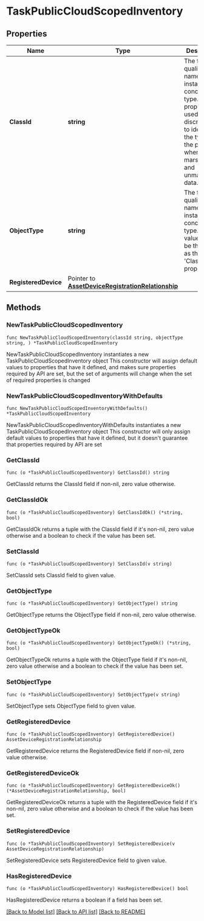 # TaskPublicCloudScopedInventory

## Properties

Name | Type | Description | Notes
------------ | ------------- | ------------- | -------------
**ClassId** | **string** | The fully-qualified name of the instantiated, concrete type. This property is used as a discriminator to identify the type of the payload when marshaling and unmarshaling data. | [default to "task.PublicCloudScopedInventory"]
**ObjectType** | **string** | The fully-qualified name of the instantiated, concrete type. The value should be the same as the &#39;ClassId&#39; property. | [default to "task.PublicCloudScopedInventory"]
**RegisteredDevice** | Pointer to [**AssetDeviceRegistrationRelationship**](AssetDeviceRegistrationRelationship.md) |  | [optional] 

## Methods

### NewTaskPublicCloudScopedInventory

`func NewTaskPublicCloudScopedInventory(classId string, objectType string, ) *TaskPublicCloudScopedInventory`

NewTaskPublicCloudScopedInventory instantiates a new TaskPublicCloudScopedInventory object
This constructor will assign default values to properties that have it defined,
and makes sure properties required by API are set, but the set of arguments
will change when the set of required properties is changed

### NewTaskPublicCloudScopedInventoryWithDefaults

`func NewTaskPublicCloudScopedInventoryWithDefaults() *TaskPublicCloudScopedInventory`

NewTaskPublicCloudScopedInventoryWithDefaults instantiates a new TaskPublicCloudScopedInventory object
This constructor will only assign default values to properties that have it defined,
but it doesn't guarantee that properties required by API are set

### GetClassId

`func (o *TaskPublicCloudScopedInventory) GetClassId() string`

GetClassId returns the ClassId field if non-nil, zero value otherwise.

### GetClassIdOk

`func (o *TaskPublicCloudScopedInventory) GetClassIdOk() (*string, bool)`

GetClassIdOk returns a tuple with the ClassId field if it's non-nil, zero value otherwise
and a boolean to check if the value has been set.

### SetClassId

`func (o *TaskPublicCloudScopedInventory) SetClassId(v string)`

SetClassId sets ClassId field to given value.


### GetObjectType

`func (o *TaskPublicCloudScopedInventory) GetObjectType() string`

GetObjectType returns the ObjectType field if non-nil, zero value otherwise.

### GetObjectTypeOk

`func (o *TaskPublicCloudScopedInventory) GetObjectTypeOk() (*string, bool)`

GetObjectTypeOk returns a tuple with the ObjectType field if it's non-nil, zero value otherwise
and a boolean to check if the value has been set.

### SetObjectType

`func (o *TaskPublicCloudScopedInventory) SetObjectType(v string)`

SetObjectType sets ObjectType field to given value.


### GetRegisteredDevice

`func (o *TaskPublicCloudScopedInventory) GetRegisteredDevice() AssetDeviceRegistrationRelationship`

GetRegisteredDevice returns the RegisteredDevice field if non-nil, zero value otherwise.

### GetRegisteredDeviceOk

`func (o *TaskPublicCloudScopedInventory) GetRegisteredDeviceOk() (*AssetDeviceRegistrationRelationship, bool)`

GetRegisteredDeviceOk returns a tuple with the RegisteredDevice field if it's non-nil, zero value otherwise
and a boolean to check if the value has been set.

### SetRegisteredDevice

`func (o *TaskPublicCloudScopedInventory) SetRegisteredDevice(v AssetDeviceRegistrationRelationship)`

SetRegisteredDevice sets RegisteredDevice field to given value.

### HasRegisteredDevice

`func (o *TaskPublicCloudScopedInventory) HasRegisteredDevice() bool`

HasRegisteredDevice returns a boolean if a field has been set.


[[Back to Model list]](../README.md#documentation-for-models) [[Back to API list]](../README.md#documentation-for-api-endpoints) [[Back to README]](../README.md)


